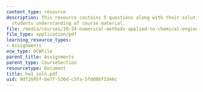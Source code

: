 ```yaml
---
content_type: resource
description: This resource contains 5 questions along with their solutions to test
  students understanding of course material.
file: /media/courses/10-34-numerical-methods-applied-to-chemical-engineering-fall-2005/9df2695fbe77536dc5fa5fdd0bf3346c_hw1_soln.pdf
file_type: application/pdf
learning_resource_types:
- Assignments
ocw_type: OCWFile
parent_title: Assignments
parent_type: CourseSection
resourcetype: Document
title: hw1_soln.pdf
uid: 9df2695f-be77-536d-c5fa-5fdd0bf3346c
---
```

